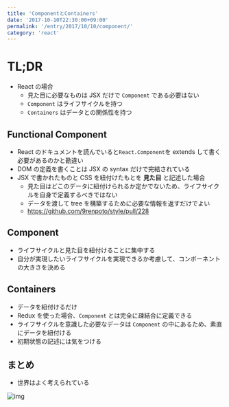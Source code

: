 ```yaml
---
title: 'ComponentとContainers'
date: '2017-10-10T22:30:00+09:00'
permalink: '/entry/2017/10/10/component/'
category: 'react'
---
```


# TL;DR

- React の場合
  - 見た目に必要なものは JSX だけで `Component` である必要はない
  - `Component` はライフサイクルを持つ
  - `Containers` はデータとの関係性を持つ

## Functional Component

- React のドキュメントを読んでいると`React.Component`を extends して書く必要があるのかと勘違い
- DOM の定義を書くことは JSX の syntax だけで完結されている
- JSX で書かれたものと CSS を紐付けたもとを **見た目** と記述した場合
  - 見た目はどこのデータに紐付けられるか定かでないため、ライフサイクルを自身で定義するべきではない
  - データを渡して tree を構築するために必要な情報を返すだけでよい
  - <https://github.com/9renpoto/style/pull/228>

## Component

- ライフサイクルと見た目を紐付けることに集中する
- 自分が実現したいライフサイクルを実現できるか考慮して、コンポーネントの大きさを決める

## Containers

- データを紐付けるだけ
- Redux を使った場合、`Component` とは完全に疎結合に定義できる
- ライフサイクルを意識した必要なデータは `Component` の中にあるため、素直にデータを紐付ける
- 初期状態の記述には気をつける

## まとめ

- 世界はよく考えられている

![img](https://media.giphy.com/media/RJXHcsfHNtpkY/giphy.gif)
